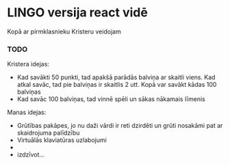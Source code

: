 # LINGO versija react vidē

Kopā ar pirmklasnieku Kristeru veidojam 


### TODO

Kristera idejas:

* Kad savākti 50 punkti, tad apakšā parādās balviņa ar skaitli viens. Kad atkal savāc, tad pie balviņas ir skaitlis 2 utt. Kopā var savākt kādas 100 balviņas
* Kad savāc 100 balviņas, tad vinnē spēli un sākas nākamais līmenis


Manas idejas:
* Grūtības pakāpes, jo nu daži vārdi ir reti dzirdēti un grūti nosakāmi pat ar skaidrojuma palīdzību
* Virtuālās klaviatūras uzlabojumi
* 
* izdzīvot...